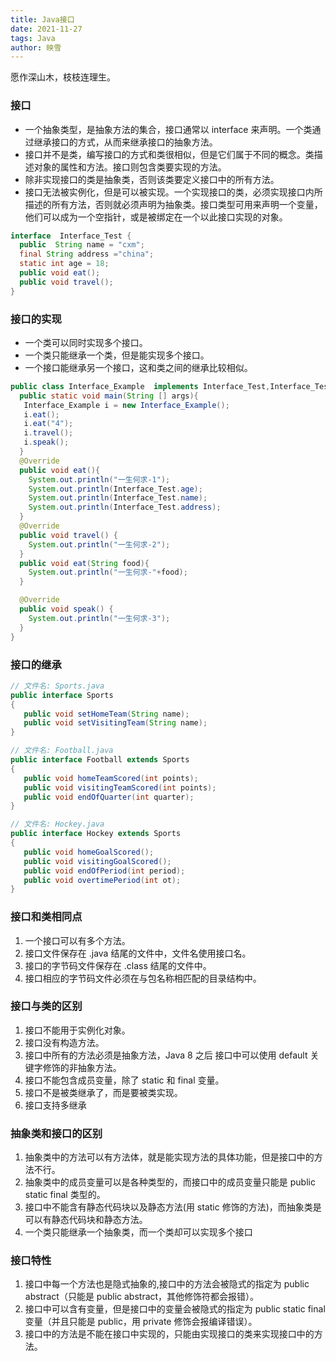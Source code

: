 ```yaml
---
title: Java接口
date: 2021-11-27
tags: Java
author: 映雪
---
```


愿作深山木，枝枝连理生。

<!--more-->

### 接口

- 一个抽象类型，是抽象方法的集合，接口通常以 interface 来声明。一个类通过继承接口的方式，从而来继承接口的抽象方法。
- 接口并不是类，编写接口的方式和类很相似，但是它们属于不同的概念。类描述对象的属性和方法。接口则包含类要实现的方法。
- 除非实现接口的类是抽象类，否则该类要定义接口中的所有方法。
- 接口无法被实例化，但是可以被实现。一个实现接口的类，必须实现接口内所描述的所有方法，否则就必须声明为抽象类。接口类型可用来声明一个变量，他们可以成为一个空指针，或是被绑定在一个以此接口实现的对象。

```java
interface  Interface_Test {
  public  String name = "cxm";
  final String address ="china";
  static int age = 18;
  public void eat();
  public void travel();
}
```

### 接口的实现

- 一个类可以同时实现多个接口。
- 一个类只能继承一个类，但是能实现多个接口。
- 一个接口能继承另一个接口，这和类之间的继承比较相似。

```java
public class Interface_Example  implements Interface_Test,Interface_Test2 {
  public static void main(String [] args){
   Interface_Example i = new Interface_Example();
   i.eat();
   i.eat("4");
   i.travel();
   i.speak();
  }
  @Override
  public void eat(){
    System.out.println("一生何求-1");
    System.out.println(Interface_Test.age);
    System.out.println(Interface_Test.name);
    System.out.println(Interface_Test.address);
  }
  @Override
  public void travel() {
    System.out.println("一生何求-2");
  }
  public void eat(String food){
    System.out.println("一生何求-"+food);
  }

  @Override
  public void speak() {
    System.out.println("一生何求-3");
  }
}
```

### 接口的继承

```java
// 文件名: Sports.java
public interface Sports
{
   public void setHomeTeam(String name);
   public void setVisitingTeam(String name);
}

// 文件名: Football.java
public interface Football extends Sports
{
   public void homeTeamScored(int points);
   public void visitingTeamScored(int points);
   public void endOfQuarter(int quarter);
}

// 文件名: Hockey.java
public interface Hockey extends Sports
{
   public void homeGoalScored();
   public void visitingGoalScored();
   public void endOfPeriod(int period);
   public void overtimePeriod(int ot);
}
```

### 接口和类相同点

1. 一个接口可以有多个方法。
2. 接口文件保存在 .java 结尾的文件中，文件名使用接口名。
3. 接口的字节码文件保存在 .class 结尾的文件中。
4. 接口相应的字节码文件必须在与包名称相匹配的目录结构中。

### 接口与类的区别

1. 接口不能用于实例化对象。
2. 接口没有构造方法。
3. 接口中所有的方法必须是抽象方法，Java 8 之后 接口中可以使用 default 关键字修饰的非抽象方法。
4. 接口不能包含成员变量，除了 static 和 final 变量。
5. 接口不是被类继承了，而是要被类实现。
6. 接口支持多继承

### 抽象类和接口的区别

1. 抽象类中的方法可以有方法体，就是能实现方法的具体功能，但是接口中的方法不行。
2. 抽象类中的成员变量可以是各种类型的，而接口中的成员变量只能是 public static final 类型的。
3. 接口中不能含有静态代码块以及静态方法(用 static 修饰的方法)，而抽象类是可以有静态代码块和静态方法。
4. 一个类只能继承一个抽象类，而一个类却可以实现多个接口

### 接口特性

1. 接口中每一个方法也是隐式抽象的,接口中的方法会被隐式的指定为 public abstract（只能是 public abstract，其他修饰符都会报错）。
2. 接口中可以含有变量，但是接口中的变量会被隐式的指定为 public static final 变量（并且只能是 public，用 private 修饰会报编译错误）。
3. 接口中的方法是不能在接口中实现的，只能由实现接口的类来实现接口中的方法。
